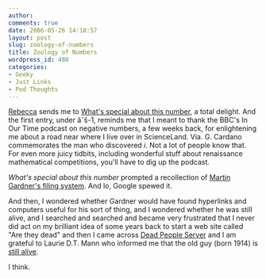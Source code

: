 ```yaml
---
author:
comments: true
date: 2006-05-26 14:18:57
layout: post
slug: zoology-of-numbers
title: Zoology of Numbers
wordpress_id: 480
categories:
- Geeky
- Just Links
- Pod Thoughts
---
```


[Rebecca](http://www.rebeccablood.net/archive/2006/05/what_is_special_about_this_num.html) sends me to [What's special about this number](http://www.archimedes-lab.org/numbers/Num1_69.html), a total delight. And the first entry, under âˆš-1, reminds me that I meant to thank the BBC's In Our Time podcast on negative numbers, a few weeks back, for enlightening me about a road near where I live over in ScienceLand. Via. G. Cardano commemorates the man who discovered _i_. Not a lot of people know that. For even more juicy tidbits, including wonderful stuff about renaissance mathematical competitions, you'll have to dig up the podcast.

_What's special about this number_ prompted a recollection of [Martin Gardner's filing system](http://www.findarticles.com/p/articles/mi_m2843/is_n2_v22/ai_20562400/pg_11). And lo, Google spewed it.

And then, I wondered whether Gardner would have found hyperlinks and computers useful for his sort of thing, and I wondered whether he was still alive, and I searched and searched and became very frustrated that I never did act on my brilliant idea of some years back to start a web site called "Are they dead" and then I came across [Dead People Server](http://dpsinfo.com/dps/) and I am grateful to Laurie D.T. Mann who informed me that the old guy (born 1914) is [still alive](http://www.gamepuzzles.com/martin.htm).

I think.

